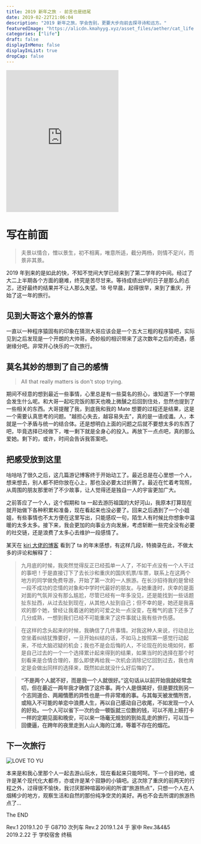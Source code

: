 ```yaml
---
title: 2019 新年之旅 - 前言也是结尾
date: 2019-02-22T21:06:04
description: "2019 新年之旅，学会告别，更要大步向前去探寻诗和远方。"
featuredImage: "https://alicdn.kmahyyg.xyz/asset_files/aether/cat_life.webp"
categories: ["life"]
draft: false
displayInMenu: false
displayInList: true
dropCap: false
---
```


<iframe src="https://open.spotify.com/embed/track/7AofxV7mKRmUf8AT0lclMy" width="300" height="380" frameborder="0" allowtransparency="true" allow="encrypted-media" autoplay="true"></iframe>

# 写在前面

> 夫景以情合，憎以景生，初不相离，唯意所适，截分两杨，则情不足兴，而景非其景。

2019 年到来的是如此的快，不知不觉间大学已经来到了第二学年的中间。经过了大二上半期各个方面的磨难，终究是苦尽甘来。等待成绩出炉的日子是那么的忐忑，还好最终的结果并不让人那么失望。18 号早晨，起得很早，来到了重庆，开始了这一年的旅行。

## 见到大哥这个意外的惊喜

一直以一种程序猿固有的印象在猜测大哥应该会是一个五大三粗的程序猿吧，实际见到之后发现是一个开朗的大帅哥。奇妙般的相识带来了这次数年之后的奇遇，感谢缘分吧。非常开心快乐的一次旅行。

## 莫名其妙的想到了自己的感情

> All that really matters is don't stop trying.

期间不经意的想到最近一些事情，心里总是有一些莫名的担心，谁知道下一个学期会发生什么呢。和大哥一起吃完饭的那天也晚上微醺之后回到住处，忽然也提到了一些相关的东西。大哥提醒了我，到底我和我的 Mate 想要的过程还是结果，这是一个需要认真思考的问题。"越担心失去，越容易失去"，真的是一语成谶。人，本就是一个矛盾与统一的结合体。还是想明白上面的问题之后就不要想太多的东西了吧，毕竟选择已经做下，唯一剩下就是全身心的投入。再放下一点点吧，真的那么爱她。剩下的，或许，时间会告诉我答案吧。

## 把感受放到这里

咕咕咕了很久之后，这几篇游记博客终于开始动工了。最近总是在心里想一个人，想来想去，别人都不把你放在心上，那也没必要太过折腾了。最近在忙着考驾照，从周围的朋友那里听了不少故事，让人觉得还是独自一人的宇宙更加广大。

之前答应了一个人，这个假期和 ta 一起去游历祖国的大好河山，我原本打算现在就开始做下各种积累和准备，现在看起来也没必要了。回来之后遇到了一个小姐姐，有些事情也不太方便在这里写出，只能感叹一句，陌生人有时候比你想象中温暖的太多太多。接下来，我会更加的向事业方向发展，考虑斩断一些完全没有必要的社交链，还是浪费了太多心去维护一段感情了。

某天在 [kiri 大佬的博客](https://kirikira.moe/post/34/) 看到了 ta 的年末感想，有这样几段，特摘录在此，不做太多的评论和解释了：

> 九月底的时候，我突然觉得反正已经孤单一人了，不如干点没有一个人干过的事吧！于是直接订下了去长沙和重庆的国庆机票/车票，联系上在这两个地方的同学做免费导游，开始了第一次的一人旅游。在长沙招待我的是曾经一段不成功的恋情的对象和中学时代最好的朋友。与她重逢时，庆幸的是面对面的气氛并没有那么尴尬，尽管已经有一年多没见，还是能找到一些话题扯东扯西，从过去扯到现在，从其他人扯到自己；但不幸的是，她还是我喜欢的那个她，曾经让我着迷的她的可爱之处一点没变，在稚气的底下还多了几分成熟，一想到我们已经不可能重来了这件事就让我有些许伤感。

> 在这样的念头起来的时候，我确信了几件事情。对我这种人来说，行动总比空坐着纠结犹豫要好，一旦开始纠结的话，不如马上按照第一感觉行动起来，不给大脑迟疑的机会；我也不是会后悔的人，不论现在的处境如何，都是自己过去的一个一个选择累计起来得到的结果，如果当时的选择在那个时刻看来是合情合理的，那么即使再给我一次机会消除记忆回到过去，我也肯定是会做出同样的选择来，既然如此就没什么好后悔的了。

> **“不是两个人就不好，而是我一个人就很好。”这句话从以前开始我就经常念叨，但在最近一两年我才确信了这件事。两个人是很美好，但是要找到另一个志同道合、两厢情愿的异性也是一件非常难的事。与其每天被发情所苦，或陷入不可能的单恋中浪费人生，再以自己感动自己收尾，不如发现一个人的好处。一个人可以省下一次约会一顿饭就三位数的钱，可以不用上班打卡一样的定期见面和晚安，可以来一场毫无规划的到处乱走的旅行，可以当一回傻逼，在跨年的夜里走到人山人海的江滩，等着不存在的烟花。**

## 下一次旅行

![LOVE TO YU](https://alicdn.kmahyyg.xyz/asset_files/cqcd2019/2019cqcd-preface.jpg)

本来是和我心里那个人一起去游山玩水，现在看起来只能呵呵。下一个目的地，或许是某个现代化大都市，亦或许是某个寂静的小镇吧。这次除了重庆的前两天的行程之外，过得很不愉快，我讨厌那种喧嚣吵闹的所谓“旅游热点”，只想一个人在人烟稀少的地方，观察生活和自然的那份纯净空灵的美好。再也不会去所谓的旅游热点了...

The END

Rev.1 2019.1.20 于 G8710 次列车
Rev.2 2019.1.24 于 家中
Rev.3&4&5 2019.2.22 于 学校宿舍 终稿
